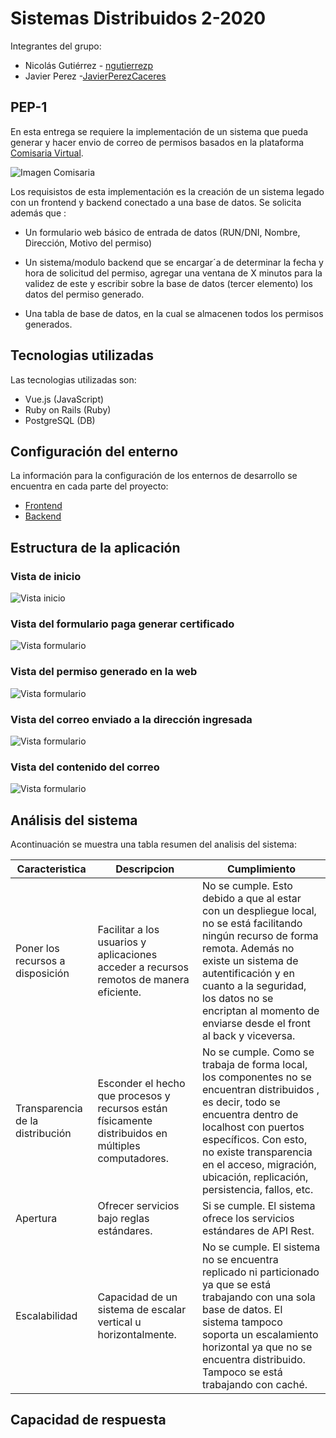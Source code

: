 # Sistemas Distribuidos 2-2020

Integrantes del grupo:

  - Nicolás Gutiérrez - [ngutierrezp](https://github.com/ngutierrezp)
  - Javier Perez -[JavierPerezCaceres](https://github.com/JavierPerezCaceres)

## PEP-1

En esta entrega se requiere la implementación de un sistema que pueda generar y hacer envio de correo de permisos basados en la plataforma [Comisaria Virtual](https://comisariavirtual.cl/). 

![Imagen Comisaria](images/comisaria.png)

Los requisistos de esta implementación es la creación de un sistema legado con un frontend y backend conectado a una base de datos. Se solicita además que :

  * Un formulario web básico de entrada de datos (RUN/DNI, Nombre, Dirección, Motivo del permiso)

  * Un sistema/modulo backend que se encargar´a de determinar la fecha y hora de solicitud del permiso, agregar una ventana de X minutos para la validez de este y escribir sobre la base de datos (tercer elemento) los datos del permiso generado.

  * Una tabla de base de datos, en la cual se almacenen todos los permisos generados.


## Tecnologias utilizadas

Las tecnologias utilizadas son:

* Vue.js (JavaScript)
* Ruby on Rails (Ruby)
* PostgreSQL (DB)


## Configuración del enterno

La información para la configuración de los enternos de desarrollo se encuentra en cada parte del proyecto:

  * [Frontend](frontend/README.md)
  * [Backend](backend/README.md)

## Estructura de la aplicación

### Vista de inicio

![Vista inicio](images/inicio.png)

### Vista del formulario paga generar certificado

![Vista formulario](images/tramite.png)

### Vista del permiso generado en la web

![Vista formulario](images/permiso.png)

### Vista del correo enviado a la dirección ingresada

![Vista formulario](images/correo1.png)

### Vista del contenido del correo

![Vista formulario](images/correo2.png)


## Análisis del sistema

Acontinuación se muestra una tabla resumen del analisis del sistema:

| Caracteristica | Descripcion | Cumplimiento |
|-|-|-|
| Poner los recursos a disposición | Facilitar a los usuarios y aplicaciones acceder a recursos remotos de manera eficiente. | No se cumple. Esto debido a que al estar con un despliegue local, no se está facilitando ningún recurso de forma remota. Además no existe un sistema de autentificación y en cuanto a la seguridad, los datos no se encriptan al momento de enviarse desde el front al back y viceversa. |
| Transparencia de la distribución | Esconder el hecho que procesos y recursos están físicamente distribuidos en múltiples computadores. | No se cumple. Como se trabaja de forma local, los componentes no se encuentran distribuidos , es decir, todo se encuentra dentro de localhost con puertos específicos. Con esto, no existe transparencia en el acceso, migración, ubicación, replicación, persistencia, fallos, etc. |
| Apertura | Ofrecer servicios bajo reglas estándares.  | Si se cumple. El sistema ofrece los servicios estándares de API Rest. |
| Escalabilidad | Capacidad de un sistema de escalar vertical u horizontalmente. | No se cumple. El sistema no se encuentra replicado ni particionado ya que se está trabajando con una sola base de datos. El sistema tampoco soporta un escalamiento horizontal ya que no se encuentra distribuido. Tampoco se está trabajando con caché. |


## Capacidad de respuesta


